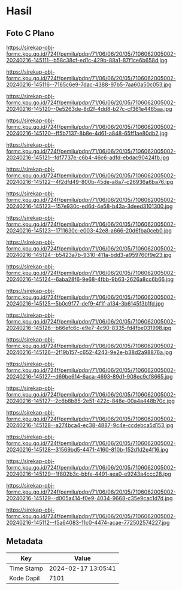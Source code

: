 # Hasil

## Foto C Plano

https://sirekap-obj-formc.kpu.go.id/724f/pemilu/pdpr/71/06/06/20/05/7106062005002-20240216-145111--b58c38cf-ed1c-429b-88a1-87f1ce6b658d.jpg

https://sirekap-obj-formc.kpu.go.id/724f/pemilu/pdpr/71/06/06/20/05/7106062005002-20240216-145116--7165c6e9-7dac-4388-97b5-7aa60a50c053.jpg

https://sirekap-obj-formc.kpu.go.id/724f/pemilu/pdpr/71/06/06/20/05/7106062005002-20240216-145120--0e5263de-8d2f-4dd8-b27c-cf361e4465aa.jpg

https://sirekap-obj-formc.kpu.go.id/724f/pemilu/pdpr/71/06/06/20/05/7106062005002-20240216-145120--ff5b7137-8b8e-4d61-a848-65ff1ae80db2.jpg

https://sirekap-obj-formc.kpu.go.id/724f/pemilu/pdpr/71/06/06/20/05/7106062005002-20240216-145121--fdf7737e-c6b4-46c6-adfd-ebdac90424fb.jpg

https://sirekap-obj-formc.kpu.go.id/724f/pemilu/pdpr/71/06/06/20/05/7106062005002-20240216-145122--4f2dfd49-800b-45de-a8a7-c26936a6ba76.jpg

https://sirekap-obj-formc.kpu.go.id/724f/pemilu/pdpr/71/06/06/20/05/7106062005002-20240216-145123--157e930c-ed6d-4e58-b43a-3deed3101300.jpg

https://sirekap-obj-formc.kpu.go.id/724f/pemilu/pdpr/71/06/06/20/05/7106062005002-20240216-145123--1711630c-e003-42e8-a666-20d6fba0ceb0.jpg

https://sirekap-obj-formc.kpu.go.id/724f/pemilu/pdpr/71/06/06/20/05/7106062005002-20240216-145124--b5423a7b-9310-411a-bdd3-a959760f9e23.jpg

https://sirekap-obj-formc.kpu.go.id/724f/pemilu/pdpr/71/06/06/20/05/7106062005002-20240216-145124--6aba28f6-9e68-4fbb-9b63-2626a8cc6b66.jpg

https://sirekap-obj-formc.kpu.go.id/724f/pemilu/pdpr/71/06/06/20/05/7106062005002-20240216-145125--5b0c9f77-def9-4f1f-a134-3b6145f3b1fd.jpg

https://sirekap-obj-formc.kpu.go.id/724f/pemilu/pdpr/71/06/06/20/05/7106062005002-20240216-145126--b66efc6c-e9e7-4c90-8335-fd4fbe031998.jpg

https://sirekap-obj-formc.kpu.go.id/724f/pemilu/pdpr/71/06/06/20/05/7106062005002-20240216-145126--2f19b157-c652-4243-9e2e-b38d2a98876a.jpg

https://sirekap-obj-formc.kpu.go.id/724f/pemilu/pdpr/71/06/06/20/05/7106062005002-20240216-145127--d69be614-6aca-4693-89d1-908ec9cf8665.jpg

https://sirekap-obj-formc.kpu.go.id/724f/pemilu/pdpr/71/06/06/20/05/7106062005002-20240216-145127--2c6b8b85-2e51-422c-848e-00a4a448b70c.jpg

https://sirekap-obj-formc.kpu.go.id/724f/pemilu/pdpr/71/06/06/20/05/7106062005002-20240216-145128--a274bca4-ec38-4887-9c4e-ccdebca5d153.jpg

https://sirekap-obj-formc.kpu.go.id/724f/pemilu/pdpr/71/06/06/20/05/7106062005002-20240216-145128--31569bd5-4471-4160-810b-152d1d2e4f16.jpg

https://sirekap-obj-formc.kpu.go.id/724f/pemilu/pdpr/71/06/06/20/05/7106062005002-20240216-145129--1f802b3c-bbfe-4491-aea0-e9243a4ccc28.jpg

https://sirekap-obj-formc.kpu.go.id/724f/pemilu/pdpr/71/06/06/20/05/7106062005002-20240216-145129--d005a414-f0e9-4034-9668-c35e9cac1d7d.jpg

https://sirekap-obj-formc.kpu.go.id/724f/pemilu/pdpr/71/06/06/20/05/7106062005002-20240216-145112--f5a64083-11c0-4474-acae-772502574227.jpg


## Metadata

| Key        | Value               |
| ---------- | ------------------- |
| Time Stamp | 2024-02-17 13:05:41 |
| Kode Dapil | 7101                |



